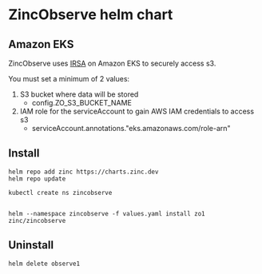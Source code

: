 # ZincObserve helm chart

## Amazon EKS

ZincObserve uses [IRSA](https://docs.aws.amazon.com/eks/latest/userguide/iam-roles-for-service-accounts.html) on Amazon EKS to securely access s3.

You must set a minimum of 2 values:

1. S3 bucket where data will be stored
    - config.ZO_S3_BUCKET_NAME
1. IAM role for the serviceAccount to gain AWS IAM credentials to access s3
    - serviceAccount.annotations."eks.amazonaws.com/role-arn"

## Install

```shell
helm repo add zinc https://charts.zinc.dev
helm repo update

kubectl create ns zincobserve


helm --namespace zincobserve -f values.yaml install zo1 zinc/zincobserve
```

## Uninstall

```shell
helm delete observe1
```






